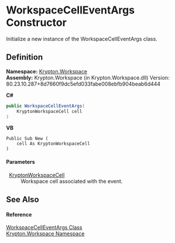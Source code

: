 # WorkspaceCellEventArgs Constructor


Initialize a new instance of the WorkspaceCellEventArgs class.



## Definition
**Namespace:** <a href="0dbf488f-9676-a1e5-a949-1b4bcea03d52.md">Krypton.Workspace</a>  
**Assembly:** Krypton.Workspace (in Krypton.Workspace.dll) Version: 80.23.10.287+8d7660f9dc5efd033fabe008ebfb904beab6d444

**C#**
``` C#
public WorkspaceCellEventArgs(
	KryptonWorkspaceCell cell
)
```
**VB**
``` VB
Public Sub New ( 
	cell As KryptonWorkspaceCell
)
```



#### Parameters
<dl><dt>  <a href="b97e121c-fcc0-2249-475a-015f2aa73754.md">KryptonWorkspaceCell</a></dt><dd>Workspace cell associated with the event.</dd></dl>

## See Also


#### Reference
<a href="39bfdfa6-27be-f59b-a399-04f2e5b8bba7.md">WorkspaceCellEventArgs Class</a>  
<a href="0dbf488f-9676-a1e5-a949-1b4bcea03d52.md">Krypton.Workspace Namespace</a>  
